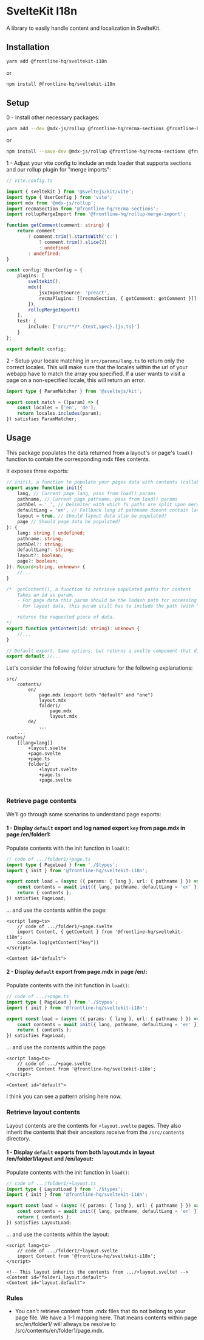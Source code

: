 # SvelteKit I18n

A library to easily handle content and localization in SvelteKit.

## Installation

```bash
yarn add @frontline-hq/sveltekit-i18n
```

or

```bash
npm install @frontline-hq/sveltekit-i18n
```

## Setup

0 - Install other necessary packages:

```bash
yarn add --dev @mdx-js/rollup @frontline-hq/recma-sections @frontline-hq/rollup-merge-import
```

or

```bash
npm install --save-dev @mdx-js/rollup @frontline-hq/recma-sections @frontline-hq/rollup-merge-import
```

1 - Adjust your vite config to include an mdx loader that supports sections and our rollup plugin for "merge imports":

```ts
// vite.config.ts

import { sveltekit } from '@sveltejs/kit/vite';
import type { UserConfig } from 'vite';
import mdx from '@mdx-js/rollup';
import recmaSection from '@frontline-hq/recma-sections';
import rollupMergeImport from '@frontline-hq/rollup-merge-import';

function getComment(comment: string) {
	return comment
		? comment.trim().startsWith('c:')
			? comment.trim().slice(2)
			: undefined
		: undefined;
}

const config: UserConfig = {
	plugins: [
		sveltekit(),
		mdx({
			jsxImportSource: 'preact',
			recmaPlugins: [[recmaSection, { getComment: getComment }]]
		}),
		rollupMergeImport()
	],
	test: {
		include: ['src/**/*.{test,spec}.{js,ts}']
	}
};

export default config;
```

2 - Setup your locale matching in `src/params/lang.ts` to return only the correct locales. This will make sure that the locales within the url of your webapp have to match the array you specified. If a user wants to visit a page on a non-specified locale, this will return an error.

```ts
import type { ParamMatcher } from '@sveltejs/kit';

export const match = ((param) => {
	const locales = ['en', 'de'];
	return locales.includes(param);
}) satisfies ParamMatcher;
```

## Usage

This package populates the data returned from a layout's or page's `load()` function to contain the corresponding mdx files contents.

It exposes three exports:

```ts
// init(), a function to populate your pages data with contents (callable in page / layout load() function)
export async function init({
	lang, // Current page lang, pass from load() params
	pathname, // Current page pathname, pass from load() params
	pathDel = '_', // Delimiter with which fs paths are split upon merge-import
	defaultLang = 'en', // Fallback lang if pathname doesnt contain lang (falls back to "en" as you can see)
	layout = true, // Should layout data also be populated?
	page // Should page data be populated?
}: {
	lang: string | undefined;
	pathname: string;
	pathDel?: string;
	defaultLang?: string;
	layout?: boolean;
	page?: boolean;
}): Record<string, unknown> {
	//...
}

/*  getContent(), a function to retrieve populated paths for content
    Takes an id as param.
    - For page data this param should be the lodash path for accessing the mdx files named export directly
    - For layout data, this param still has to include the path (with "_" delimiters) with "_layout" at the end, since there can be multiple layout files applicable to one page / layout

    returns the requested piece of data.
*/
export function getContent(id: string): unknown {
	//...
}

// Default export. Same options, but returns a svelte component that directly renders the requested piece of information (utilizing preact)
export default //...
```

Let's consider the following folder structure for the following explanations:

```
src/
    contents/
        en/
            page.mdx (export both "default" and "one")
            layout.mdx
            folder1/
                page.mdx
                layout.mdx
        de/
            ...
    ...
routes/
    [[lang=lang]]
        +layout.svelte
        +page.svelte
        +page.ts
        folder1/
            +layout.svelte
            +page.ts
            +page.svelte


```

### Retrieve page contents

We'll go through some scenarios to understand page exports:

#### 1 - Display `default` export and log named export `key` from page.mdx in page /en/folder1:

Populate contents with the init function in `load()`:

```ts
// code of .../folder1/+page.ts
import type { PageLoad } from './$types';
import { init } from '@frontline-hq/sveltekit-i18n';

export const load = (async ({ params: { lang }, url: { pathname } }) => {
	const contents = await init({ lang, pathname, defaultLang = 'en' });
	return { contents };
}) satisfies PageLoad;
```

... and use the contents within the page:

```svelte
<script lang=ts>
    // code of .../folder1/+page.svelte
    import Content, { getContent } from '@frontline-hq/sveltekit-i18n';
    console.log(getContent("key"))
</script>

<Content id="default">
```

#### 2 - Display `default` export from page.mdx in page /en/:

Populate contents with the init function in `load()`:

```ts
// code of .../+page.ts
import type { PageLoad } from './$types';
import { init } from '@frontline-hq/sveltekit-i18n';

export const load = (async ({ params: { lang }, url: { pathname } }) => {
	const contents = await init({ lang, pathname, defaultLang = 'en' });
	return { contents };
}) satisfies PageLoad;
```

... and use the contents within the page:

```svelte
<script lang=ts>
    // code of .../+page.svelte
    import Content from '@frontline-hq/sveltekit-i18n';
</script>

<Content id="default">
```

I think you can see a pattern arising here now.

### Retrieve layout contents

Layout contents are the contents for `+layout.svelte` pages. They also inherit the contents that their ancestors receive from the `/src/contents` directory.

#### 1 - Display `default` exports from both layout.mdx in layout /en/folder1/layout and /en/layout:

Populate contents with the init function in `load()`:

```ts
// code of .../folder1/+layout.ts
import type { LayoutLoad } from './$types';
import { init } from '@frontline-hq/sveltekit-i18n';

export const load = (async ({ params: { lang }, url: { pathname } }) => {
	const contents = await init({ lang, pathname, defaultLang = 'en' });
	return { contents };
}) satisfies LayoutLoad;
```

... and use the contents within the layout:

```svelte
<script lang=ts>
    // code of .../folder1/+layout.svelte
    import Content from '@frontline-hq/sveltekit-i18n';
</script>

<!-- This layout inherits the contents from .../+layout.svelte! -->
<Content id="folder1_layout.default">
<Content id="layout.default">
```

### Rules

- You can't retrieve content from .mdx files that do not belong to your page file. We have a 1-1 mapping here. That means contents within page src/en/folder1/ will allways be resolve to /src/contents/en/folder1/page.mdx.
